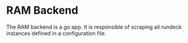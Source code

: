 # RAM Backend

The RAM backend is a go app. It is responsible of scraping all rundeck instances defined in a configuration file.
